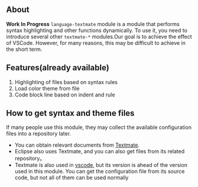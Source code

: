 ## About

**Work In Progress** `language-textmate` module is a module that performs syntax highlighting and other functions dynamically. To use it, you need to introduce several other `textmate-*` modules.Our goal is to achieve the effect of VSCode. However, for many reasons, this may be difficult to achieve in the short term.

## Features(already available)

1. Highlighting of files based on syntax rules
2. Load color theme from file
3. Code block line based on indent and rule

## How to get syntax and theme files
If many people use this module, they may collect the available configuration files into a repository later.
- You can obtain relevant documents from [Textmate](https://github.com/textmate).
- Eclipse also uses Textmate, and you can also get  files from its related repository。
- Textmate is also used in [vscode](https://github.com/microsoft/vscode/tree/main/extensions), but its version is ahead of the version used in this module. You can get the configuration file from its source code, but not all of them can be used normally